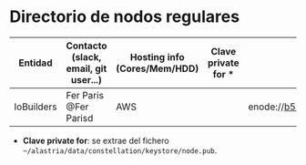 ﻿# Directorio de nodos regulares

| Entidad | Contacto (slack, email, git user...) | Hosting info (Cores/Mem/HDD) | Clave private for * | enode |
| ------- | ------------------------------------ | ---------------------------------- | ------------- | ----- |
| IoBuilders | Fer Paris @Fer Parisd | AWS | | enode://b50182aaad9715584e40d2cb01d04bb58a54b39b7cf336649c231e66f9dd31bbce6570d71c72e01799f267bd0b08cacd4a24086869339fa7b54d287bceb7f93c@34.241.169.145:21000 |

* **Clave private for**: se extrae del fichero `~/alastria/data/constellation/keystore/node.pub`.
